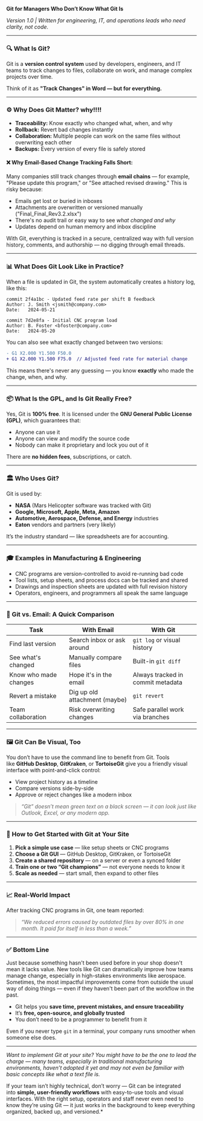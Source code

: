 

**Git for Managers Who Don’t Know What Git Is**

_Version 1.0 | Written for engineering, IT, and operations leads who need clarity, not code._

---

### 🔍 What Is Git?

Git is a **version control system** used by developers, engineers, and IT teams to track changes to files, collaborate on work, and manage complex projects over time.

Think of it as **"Track Changes" in Word — but for everything.**

---

### ⚙️ Why Does Git Matter? why!!!!

- **Traceability:** Know exactly who changed what, when, and why
- **Rollback:** Revert bad changes instantly
- **Collaboration:** Multiple people can work on the same files without overwriting each other
- **Backups:** Every version of every file is safely stored

#### ❌ Why Email-Based Change Tracking Falls Short:

Many companies still track changes through **email chains** — for example, "Please update this program," or "See attached revised drawing." This is risky because:

- Emails get lost or buried in inboxes
- Attachments are overwritten or versioned manually ("Final_Final_Rev3.2.xlsx")
- There's no audit trail or easy way to see _what changed and why_
- Updates depend on human memory and inbox discipline

With Git, everything is tracked in a secure, centralized way with full version history, comments, and authorship — no digging through email threads.

---

### 📊 What Does Git Look Like in Practice?

When a file is updated in Git, the system automatically creates a history log, like this:

```
commit 2f4a1bc - Updated feed rate per shift B feedback
Author: J. Smith <jsmith@company.com>
Date:   2024-05-21

commit 7d2e8fa - Initial CNC program load
Author: B. Foster <bfoster@company.com>
Date:   2024-05-20
```

You can also see what exactly changed between two versions:

```diff
- G1 X2.000 Y1.500 F50.0
+ G1 X2.000 Y1.500 F75.0  // Adjusted feed rate for material change
```

This means there's never any guessing — you know **exactly** who made the change, when, and why.

---

### 📦 What Is the GPL, and Is Git Really Free?

Yes, Git is **100% free**. It is licensed under the **GNU General Public License (GPL)**, which guarantees that:

- Anyone can use it
- Anyone can view and modify the source code
- Nobody can make it proprietary and lock you out of it

There are **no hidden fees**, subscriptions, or catch.

---

### 🏛️ Who Uses Git?

Git is used by:

- **NASA** (Mars Helicopter software was tracked with Git)
- **Google, Microsoft, Apple, Meta, Amazon**
- **Automotive, Aerospace, Defense, and Energy** industries
- **Eaton** vendors and partners (very likely)

It’s the industry standard — like spreadsheets are for accounting.

---

### 🎓 Examples in Manufacturing & Engineering

- CNC programs are version-controlled to avoid re-running bad code
- Tool lists, setup sheets, and process docs can be tracked and shared
- Drawings and inspection sheets are updated with full revision history
- Operators, engineers, and programmers all speak the same language

---

### 🧩 Git vs. Email: A Quick Comparison

|Task|With Email|With Git|
|---|---|---|
|Find last version|Search inbox or ask around|`git log` or visual history|
|See what's changed|Manually compare files|Built-in `git diff`|
|Know who made changes|Hope it's in the email|Always tracked in commit metadata|
|Revert a mistake|Dig up old attachment (maybe)|`git revert`|
|Team collaboration|Risk overwriting changes|Safe parallel work via branches|

---

### 🖼️ Git Can Be Visual, Too

You don’t have to use the command line to benefit from Git. Tools like **GitHub Desktop**, **GitKraken**, or **TortoiseGit** give you a friendly visual interface with point-and-click control:

- View project history as a timeline
- Compare versions side-by-side
- Approve or reject changes like a modern inbox

> _“Git” doesn’t mean green text on a black screen — it can look just like Outlook, Excel, or any modern app._

---

### 🚀 How to Get Started with Git at Your Site

1. **Pick a simple use case** — like setup sheets or CNC programs
2. **Choose a Git GUI** — GitHub Desktop, GitKraken, or TortoiseGit
3. **Create a shared repository** — on a server or even a synced folder
4. **Train one or two “Git champions”** — not everyone needs to know it
5. **Scale as needed** — start small, then expand to other files

---

### 📈 Real-World Impact

After tracking CNC programs in Git, one team reported:

> _“We reduced errors caused by outdated files by over 80% in one month. It paid for itself in less than a week.”_

---

### ✅ Bottom Line

Just because something hasn't been used before in your shop doesn't mean it lacks value. New tools like Git can dramatically improve how teams manage change, especially in high-stakes environments like aerospace. Sometimes, the most impactful improvements come from outside the usual way of doing things — even if they haven't been part of the workflow in the past.

- Git helps you **save time, prevent mistakes, and ensure traceability**
- It’s **free, open-source, and globally trusted**
- You don’t need to be a programmer to benefit from it

Even if you never type `git` in a terminal, your company runs smoother when someone else does.

---

_Want to implement Git at your site? You might have to be the one to lead the charge — many teams, especially in traditional manufacturing environments, haven’t adopted it yet and may not even be familiar with basic concepts like what a text file is._

If your team isn’t highly technical, don’t worry — Git can be integrated into **simple, user-friendly workflows** with easy-to-use tools and visual interfaces. With the right setup, operators and staff never even need to know they’re using Git — it just works in the background to keep everything organized, backed up, and versioned.*